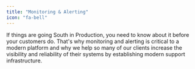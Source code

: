 ```yaml
---
title: "Monitoring & Alerting"
icon: "fa-bell"
---
```


If things are going South in Production, you need to know about it before your customers do. That's why monitoring and alerting is critical to a modern platform and why we help so many of our clients increase the visibility and reliability of their systems by establishing modern support infrastructure.
